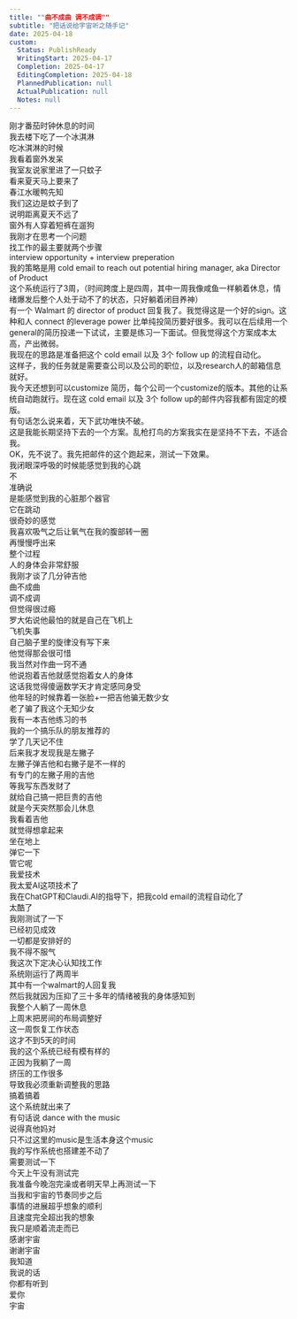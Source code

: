 ```yaml
---      
title: ""曲不成曲 调不成调""      
subtitle: "把话说给宇宙听之随手记"      
date: 2025-04-18      
custom:      
  Status: PublishReady      
  WritingStart: 2025-04-17      
  Completion: 2025-04-17      
  EditingCompletion: 2025-04-18      
  PlannedPublication: null      
  ActualPublication: null      
  Notes: null      
---        
```

刚才番茄时钟休息的时间        
我去楼下吃了一个冰淇淋        
吃冰淇淋的时候        
我看着窗外发呆        
我室友说家里进了一只蚊子        
看来夏天马上要来了        
春江水暖鸭先知        
我们这边是蚊子到了        
说明距离夏天不远了        
窗外有人穿着短裤在遛狗          
我刚才在思考一个问题        
找工作的最主要就两个步骤        
interview opportunity + interview preperation        
我的策略是用 cold email to reach out potential hiring manager, aka Director of Product        
这个系统运行了3周，（时间跨度上是四周，其中一周我像咸鱼一样躺着休息，情绪爆发后整个人处于动不了的状态，只好躺着闭目养神）        
有一个 Walmart 的 director of product 回复我了。我觉得这是一个好的sign。这种和人 connect 的leverage power 比单纯投简历要好很多。我可以在后续用一个general的简历投递一下试试，主要是练习一下面试。但我觉得这个方案成本太高，产出微弱。        
我现在的思路是准备把这个 cold email 以及 3个 follow up 的流程自动化。        
这样子，我的任务就是需要查公司以及公司的职位，以及research人的邮箱信息就好。        
我今天还想到可以customize 简历，每个公司一个customize的版本。其他的让系统自动跑就行。现在这 cold email 以及 3个 follow up的邮件内容我都有固定的模版。        
有句话怎么说来着，天下武功唯快不破。        
这是我能长期坚持下去的一个方案。乱枪打鸟的方案我实在是坚持不下去，不适合我。        
OK，先不说了。我先把邮件的这个跑起来，测试一下效果。          
我闭眼深呼吸的时候能感觉到我的心跳        
不        
准确说        
是能感觉到我的心脏那个器官        
它在跳动        
很奇妙的感觉          
我喜欢吸气之后让氧气在我的腹部转一圈        
再慢慢呼出来        
整个过程        
人的身体会非常舒服          
我刚才谈了几分钟吉他        
曲不成曲        
调不成调        
但觉得很过瘾          
罗大佑说他最怕的就是自己在飞机上        
飞机失事        
自己脑子里的旋律没有写下来        
他觉得那会很可惜        
我当然对作曲一窍不通          
他说抱着吉他就感觉抱着女人的身体        
这话我觉得傻逼数学天才肯定感同身受        
他年轻的时候靠着一张脸+一把吉他骗无数少女        
老了骗了我这个无知少女          
我有一本吉他练习的书        
我的一个搞乐队的朋友推荐的        
学了几天记不住        
后来我才发现我是左撇子        
左撇子弹吉他和右撇子是不一样的        
有专门的左撇子用的吉他        
等我写东西发财了        
就给自己搞一把巨贵的吉他          
就是今天突然那会儿休息        
我看着吉他        
就觉得想拿起来        
坐在地上        
弹它一下        
管它呢          
我爱技术        
我太爱AI这项技术了        
我在ChatGPT和Claudi.AI的指导下，把我cold email的流程自动化了        
太酷了        
我刚测试了一下        
已经初见成效          
一切都是安排好的        
我不得不服气        
我这次下定决心认知找工作        
系统刚运行了两周半        
其中有一个walmart的人回复我        
然后我就因为压抑了三十多年的情绪被我的身体感知到        
我整个人躺了一周休息        
上周末把房间的布局调整好        
这一周恢复工作状态        
这才不到5天的时间        
我的这个系统已经有模有样的        
正因为我躺了一周        
挤压的工作很多        
导致我必须重新调整我的思路        
搞着搞着        
这个系统就出来了        
有句话说 dance with the music        
说得真他妈对        
只不过这里的music是生活本身这个music          
我的写作系统也搭建差不动了        
需要测试一下        
今天上午没有测试完        
我准备今晚泡完澡或者明天早上再测试一下          
当我和宇宙的节奏同步之后        
事情的进展超乎想象的顺利        
且速度完全超出我的想象        
我只是顺着流走而已        
感谢宇宙          
谢谢宇宙        
我知道        
我说的话        
你都有听到        
爱你        
宇宙          
      